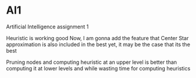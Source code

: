 # AI1
Artificial Intelligence assignment 1

Heuristic is working good
Now, I am gonna add the feature that Center Star approximation is also included in the best yet, it may be the case that its the best

Pruning nodes and computing heuristic at an upper level is better than computing it at lower levels and while wasting time for computing heuristics
